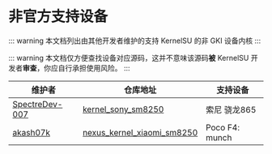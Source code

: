 # 非官方支持设备

::: warning
本文档列出由其他开发者维护的支持 KernelSU 的非 GKI 设备内核
:::

::: warning
本文档仅方便查找设备对应源码，这并不意味该源码**被** KernelSU 开发者**审查**，你应自行承担使用风险。
:::

| 维护者 | 仓库地址 | 支持设备 |
| --- | --- | --- |
| [SpectreDev-007](https://github.com/SpectreDev-007) | [kernel_sony_sm8250](https://github.com/XperiaBrickers/kernel_sony_sm8250) | 索尼 骁龙865 |
| [akash07k](https://github.com/akash07k) | [nexus_kernel_xiaomi_sm8250](https://github.com/akash07k/nexus_kernel_xiaomi_sm8250/tree/lychee) | Poco F4: munch |

